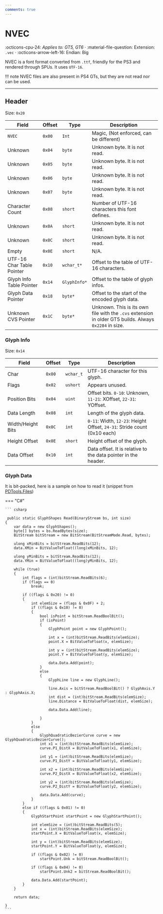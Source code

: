 ```yaml
---
comments: true
---
```


# NVEC
:octicons-cpu-24: *Applies to: GT5, GT6* · :material-file-question: Extension: `.vec` · :octicons-arrow-left-16: Endian: Big

NVEC is a font format converted from `.ttf`, friendly for the PS3 and rendered through SPUs. It uses `UTF-16`.

!!! note
    NVEC files are also present in PS4 GTs, but they are not read nor can be used.


---

## Header

Size: `0x20`

Field                      | Offset         | Type                | Description                                                                      |
----------------           | ------------   | ----------          | --------------------------------------                                           |
`NVEC`                     |  `0x00`        | `Int`               | Magic, (Not enforced, can be different)                                          |
Unknown                    |  `0x04`        | `byte`              | Unknown byte. It is not read.                                                    |
Unknown                    |  `0x05`        | `byte`              | Unknown byte. It is not read.                                                    |
Unknown                    |  `0x06`        | `byte`              | Unknown byte. It is not read.                                                    |
Unknown                    |  `0x07`        | `byte`              | Unknown byte. It is not read.                                                    |
Character Count            |  `0x08`        | `short`             | Number of UTF-16 characters this font defines.                                   |
Unknown                    |  `0x0A`        | `short`             | Unknown byte. It is not read.                                                    |
Unknown                    |  `0x0C`        | `short`             | Unknown byte. It is not read.                                                    |
Empty                      |  `0x0E`        | `short`             | N/A.                                                                             |
UTF-16 Char Table  Pointer |  `0x10`        | `wchar_t*`          | Offset to the table of UTF-16 characters.                                        |
Glyph Info Table Pointer   |  `0x14`        | `GlyphInfo*`        | Offset to the table of glyph infos.                                              |
Glyph Data Pointer         |  `0x18`        | `byte*`             | Offset to the start of the encoded glyph data.                                   |
Unknown CVS Pointer        |  `0x1C`        | `byte*`             | Unknown. This is its own file with the `.cvs` extension in older GT5 builds. Always `0x2284` in size.    |

### Glyph Info

Size: `0x14`

Field                      | Offset         | Type                | Description                                                                      |
----------------           | ------------   | ----------          | --------------------------------------                                           |
Char                       |  `0x00`        | `wchar_t`           | UTF-16 character for this glyph.                                                 |
Flags                      |  `0x02`        | `ushort`            | Appears unused.                                                                  |
Position Bits              |  `0x04`        | `uint`              | Offset bits. `0-10`: Unknown, `11-21`: XOffset, `22-31`: YOffset.                |
Data Length                |  `0x08`        | `int`               | Length of the glyph data.                                                        |
Width/Height Bits          |  `0x0C`        | `int`               | `0-11`: Width, `12-23`: Height Offset, `24-31`: Stride count (0x10 each)         |
Height Offset              |  `0x0E`        | `short`             | Height offset of the glyph.                                                      |
Data Offset                |  `0x10`        | `int`               | Data offset. It is relative to the data pointer in the header.                   |

### Glyph Data

It is bit-packed, here is a sample on how to read it (snippet from [PDTools.Files](https://github.com/Nenkai/PDTools/blob/master/PDTools.Files/Fonts/GlyphShapes.cs))

=== "C#"

    ``` csharp
    
     public static GlyphShapes Read(BinaryStream bs, int size)
    {
        var data = new GlyphShapes();
        byte[] bytes = bs.ReadBytes(size);
        BitStream bitStream = new BitStream(BitStreamMode.Read, bytes);

        ulong xMinBits = bitStream.ReadBits(12);
        data.XMin = BitValueToFloat((long)xMinBits, 12);

        ulong yMinBits = bitStream.ReadBits(12);
        data.YMin = BitValueToFloat((long)yMinBits, 12);

        while (true)
        {
            int flags = (int)bitStream.ReadBits(6);
            if (flags == 0)
                break;

            if ((flags & 0x20) != 0)
            {
                int elemSize = (flags & 0x0F) + 2;
                if ((flags & 0x10) != 0)
                {
                    bool isPoint = bitStream.ReadBoolBit();
                    if (isPoint)
                    {
                        GlyphPoint point = new GlyphPoint();

                        int x = (int)bitStream.ReadBits(elemSize);
                        point.X = BitValueToFloat(x, elemSize);

                        int y = (int)bitStream.ReadBits(elemSize);
                        point.Y = BitValueToFloat(y, elemSize);

                        data.Data.Add(point);
                    }
                    else
                    {
                        GlyphLine line = new GlyphLine();

                        line.Axis = bitStream.ReadBoolBit() ? GlyphAxis.Y : GlyphAxis.X;
                        int dist = (int)bitStream.ReadBits(elemSize);
                        line.Distance = BitValueToFloat(dist, elemSize);

                        data.Data.Add(line);

                    }
                }
                else
                {
                    GlyphQuadraticBezierCurve curve = new GlyphQuadraticBezierCurve();
                    int x1 = (int)bitStream.ReadBits(elemSize);
                    curve.P1_DistX = BitValueToFloat(x1, elemSize);

                    int y1 = (int)bitStream.ReadBits(elemSize);
                    curve.P1_DistY = BitValueToFloat(y1, elemSize);

                    int x2 = (int)bitStream.ReadBits(elemSize);
                    curve.P2_DistX = BitValueToFloat(x2, elemSize);

                    int y2 = (int)bitStream.ReadBits(elemSize);
                    curve.P2_DistY = BitValueToFloat(y2, elemSize);

                    data.Data.Add(curve);
                }
            }
            else if ((flags & 0x01) != 0)
            {
                GlyphStartPoint startPoint = new GlyphStartPoint();

                int elemSize = (int)bitStream.ReadBits(5);
                int x = (int)bitStream.ReadBits(elemSize);
                startPoint.X = BitValueToFloat(x, elemSize);

                int y = (int)bitStream.ReadBits(elemSize);
                startPoint.Y = BitValueToFloat(y, elemSize);

                if ((flags & 0x02) != 0)
                    startPoint.Unk = bitStream.ReadBoolBit();

                if ((flags & 0x04) != 0)
                    startPoint.Unk2 = bitStream.ReadBoolBit();

                data.Data.Add(startPoint);
            }
        }

        return data;

    }
    ```

